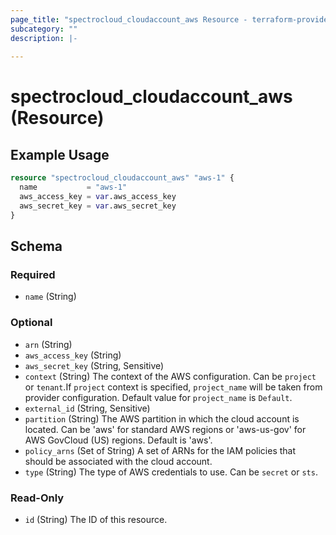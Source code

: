 ```yaml
---
page_title: "spectrocloud_cloudaccount_aws Resource - terraform-provider-spectrocloud"
subcategory: ""
description: |-
  
---
```


# spectrocloud_cloudaccount_aws (Resource)

  

## Example Usage

```terraform
resource "spectrocloud_cloudaccount_aws" "aws-1" {
  name           = "aws-1"
  aws_access_key = var.aws_access_key
  aws_secret_key = var.aws_secret_key
}
```


<!-- schema generated by tfplugindocs -->
## Schema

### Required

- `name` (String)

### Optional

- `arn` (String)
- `aws_access_key` (String)
- `aws_secret_key` (String, Sensitive)
- `context` (String) The context of the AWS configuration. Can be `project` or `tenant`.If `project` context is specified, `project_name` will be taken from provider configuration. Default value for `project_name` is `Default`.
- `external_id` (String, Sensitive)
- `partition` (String) The AWS partition in which the cloud account is located. 
Can be 'aws' for standard AWS regions or 'aws-us-gov' for AWS GovCloud (US) regions.
Default is 'aws'.
- `policy_arns` (Set of String) A set of ARNs for the IAM policies that should be associated with the cloud account.
- `type` (String) The type of AWS credentials to use. Can be `secret` or `sts`.

### Read-Only

- `id` (String) The ID of this resource.
